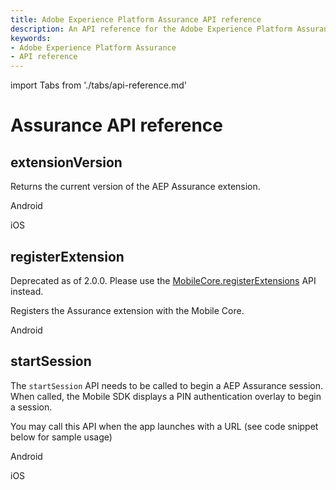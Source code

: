 ```yaml
---
title: Adobe Experience Platform Assurance API reference
description: An API reference for the Adobe Experience Platform Assurance mobile extension.
keywords:
- Adobe Experience Platform Assurance
- API reference
---
```


import Tabs from './tabs/api-reference.md'

# Assurance API reference

## extensionVersion

Returns the current version of the AEP Assurance extension.

<TabsBlock orientation="horizontal" slots="heading, content" repeat="2"/>

Android

<Tabs query="platform=android&api=extension-version"/>

iOS

<Tabs query="platform=ios&api=extension-version"/>

<!--- React Native

<Tabs query="platform=react-native&api=extension-version"/>

Flutter

<Tabs query="platform=flutter&api=extension-version"/> --->

## registerExtension

<InlineAlert variant="warning" slots="text"/>

Deprecated as of 2.0.0. Please use the [MobileCore.registerExtensions](../mobile-core/api-reference.md#registerextensions) API instead.

Registers the Assurance extension with the Mobile Core.

<TabsBlock orientation="horizontal" slots="heading, content" repeat="1"/>

Android

<Tabs query="platform=android&api=register-extension"/>

## startSession

The `startSession` API needs to be called to begin a AEP Assurance session. When called, the Mobile SDK displays a PIN authentication overlay to begin a session.

<InlineAlert variant="info" slots="text"/>

You may call this API when the app launches with a URL (see code snippet below for sample usage)

<TabsBlock orientation="horizontal" slots="heading, content" repeat="2"/>

Android

<Tabs query="platform=android&api=start-session"/>

iOS

<Tabs query="platform=ios&api=start-session"/>

<!--- React Native

<Tabs query="platform=react-native&api=start-session"/>

Flutter

<Tabs query="platform=flutter&api=start-session"/> --->
